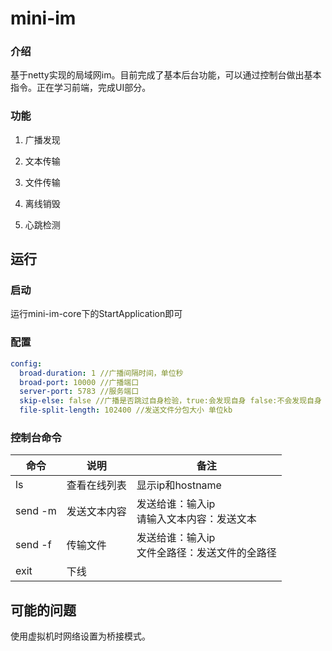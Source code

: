 # mini-im

### 介绍
基于netty实现的局域网im。目前完成了基本后台功能，可以通过控制台做出基本指令。正在学习前端，完成UI部分。

### 功能
1. 广播发现

2. 文本传输 

3. 文件传输

4. 离线销毁

5. 心跳检测

## 运行
### 启动
运行mini-im-core下的StartApplication即可
### 配置
```yaml
config:
  broad-duration: 1 //广播间隔时间，单位秒
  broad-port: 10000 //广播端口
  server-port: 5783 //服务端口
  skip-else: false //广播是否跳过自身检验，true:会发现自身 false:不会发现自身
  file-split-length: 102400 //发送文件分包大小 单位kb
```
### 控制台命令

| 命令    | 说明         | 备注                                               |
| ------- | ------------ | -------------------------------------------------- |
| ls      | 查看在线列表 | 显示ip和hostname                                   |
| send -m | 发送文本内容 | 发送给谁：输入ip<br />请输入文本内容：发送文本     |
| send -f | 传输文件     | 发送给谁：输入ip<br />文件全路径：发送文件的全路径 |
| exit    | 下线         |                                                    |

## 可能的问题

使用虚拟机时网络设置为桥接模式。

